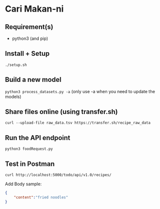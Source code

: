 # Cari Makan-ni

## Requirement(s)

- python3 (and pip)

## Install + Setup

`./setup.sh`

## Build a new model

`python3 process_datasets.py -a` (only use -a when you need to update the models)

## Share files online (using transfer.sh)

`curl --upload-file raw_data.tsv https://transfer.sh/recipe_raw_data`

## Run the API endpoint

`python3 foodRequest.py`

## Test in Postman

`curl http://localhost:5000/todo/api/v1.0/recipes/`

Add Body sample:

```json
{
    "content":"fried noodles"
}
```